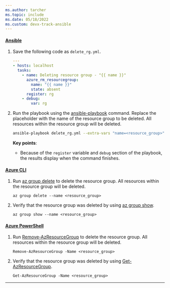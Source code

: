 ```yaml
---
ms.author: tarcher
ms.topic: include
ms.date: 05/18/2022
ms.custom: devx-track-ansible
---
```


#### [Ansible](#tab/ansible)

1. Save the following code as `delete_rg.yml`.

    ```yml
    ---
    - hosts: localhost
      tasks:
        - name: Deleting resource group - "{{ name }}"
          azure_rm_resourcegroup:
            name: "{{ name }}"
            state: absent
          register: rg
        - debug:
            var: rg
    ```

1. Run the playbook using the [ansible-playbook](https://docs.ansible.com/ansible/latest/user_guide/playbooks.html) command. Replace the placeholder with the name of the resource group to be deleted. All resources within the resource group will be deleted.

    ```bash
    ansible-playbook delete_rg.yml --extra-vars "name=<resource_group>"
    ```

    **Key points**:

    - Because of the `register` variable and `debug` section of the playbook, the results display when the command finishes.

#### [Azure CLI](#tab/azure-cli)

1. Run [az group delete](/cli/azure/group#az-group-delete) to delete the resource group. All resources within the resource group will be deleted.

    ```azurecli
    az group delete --name <resource_group>
    ```

1. Verify that the resource group was deleted by using [az group show](/cli/azure/group#az-group-show).

    ```azurecli
    az group show --name <resource_group>
    ```

#### [Azure PowerShell](#tab/azure-powershell)

1. Run [Remove-AzResourceGroup](/powershell/module/az.resources/Remove-AzResourceGroup) to delete the resource group. All resources within the resource group will be deleted.

    ```azurepowershell
    Remove-AzResourceGroup -Name <resource_group>
    ```

1. Verify that the resource group was deleted by using [Get-AzResourceGroup](/powershell/module/az.resources/Get-AzResourceGroup).

    ```azurepowershell
    Get-AzResourceGroup -Name <resource_group>
    ```

---
